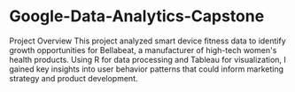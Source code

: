 # Google-Data-Analytics-Capstone
Project Overview
This project analyzed smart device fitness data to identify growth opportunities for Bellabeat, a manufacturer of high-tech women's health products. Using R for data processing and Tableau for visualization, I gained key insights into user behavior patterns that could inform marketing strategy and product development.
